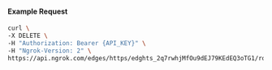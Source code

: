 <!-- Code generated for API Clients. DO NOT EDIT. -->

#### Example Request

```bash
curl \
-X DELETE \
-H "Authorization: Bearer {API_KEY}" \
-H "Ngrok-Version: 2" \
https://api.ngrok.com/edges/https/edghts_2q7rwhjMfOu9dEJ79KEdEQ3oTG1/routes/edghtsrt_2q7rwmHIECwLuIUAJ3aNdzBLlDJ/compression
```
